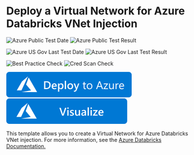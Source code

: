 # Deploy a Virtual Network for Azure Databricks VNet Injection

![Azure Public Test Date](https://azurequickstartsservice.blob.core.windows.net/badges/101-databricks-vnet-for-vnet-injection/PublicLastTestDate.svg)
![Azure Public Test Result](https://azurequickstartsservice.blob.core.windows.net/badges/101-databricks-vnet-for-vnet-injection/PublicDeployment.svg)

![Azure US Gov Last Test Date](https://azurequickstartsservice.blob.core.windows.net/badges/101-databricks-vnet-for-vnet-injection/FairfaxLastTestDate.svg)
![Azure US Gov Last Test Result](https://azurequickstartsservice.blob.core.windows.net/badges/101-databricks-vnet-for-vnet-injection/FairfaxDeployment.svg)

![Best Practice Check](https://azurequickstartsservice.blob.core.windows.net/badges/101-databricks-vnet-for-vnet-injection/BestPracticeResult.svg)
![Cred Scan Check](https://azurequickstartsservice.blob.core.windows.net/badges/101-databricks-vnet-for-vnet-injection/CredScanResult.svg)

[![Deploy To Azure](https://raw.githubusercontent.com/Azure/azure-quickstart-templates/master/1-CONTRIBUTION-GUIDE/images/deploytoazure.svg?sanitize=true)](https://portal.azure.com/#create/Microsoft.Template/uri/https%3A%2F%2Fraw.githubusercontent.com%2FAzure%2Fazure-quickstart-templates%2Fmaster%2F101-databricks-vnet-for-vnet-injection%2Fazuredeploy.json)  [![Visualize](https://raw.githubusercontent.com/Azure/azure-quickstart-templates/master/1-CONTRIBUTION-GUIDE/images/visualizebutton.svg?sanitize=true)](http://armviz.io/#/?load=https%3A%2F%2Fraw.githubusercontent.com%2FAzure%2Fazure-quickstart-templates%2Fmaster%2F101-databricks-vnet-for-vnet-injection%2Fazuredeploy.json)

This template allows you to create a Virtual Network for Azure Databricks VNet injection.
For more information, see the <a href="https://docs.microsoft.com/en-us/azure/azure-databricks/">Azure Databricks Documentation.



